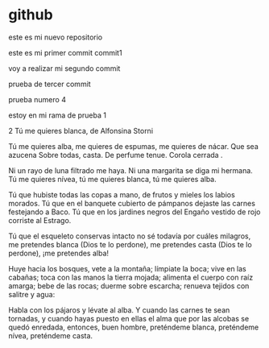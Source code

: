 # github
este es mi nuevo repositorio

este es mi primer commit
commit1

voy a realizar mi segundo commit

prueba de tercer commit


prueba numero 4

estoy en mi rama de prueba 1

2 Tú me quieres blanca, de Alfonsina Storni

Tú me quieres alba,
me quieres de espumas,
me quieres de nácar.
Que sea azucena
Sobre todas, casta.
De perfume tenue.
Corola cerrada .

Ni un rayo de luna
filtrado me haya.
Ni una margarita
se diga mi hermana.
Tú me quieres nívea,
tú me quieres blanca,
tú me quieres alba.

Tú que hubiste todas
las copas a mano,
de frutos y mieles
los labios morados.
Tú que en el banquete
cubierto de pámpanos
dejaste las carnes
festejando a Baco.
Tú que en los jardines
negros del Engaño
vestido de rojo
corriste al Estrago.

Tú que el esqueleto
conservas intacto
no sé todavía
por cuáles milagros,
me pretendes blanca
(Dios te lo perdone),
me pretendes casta
(Dios te lo perdone),
¡me pretendes alba!

Huye hacia los bosques,
vete a la montaña;
límpiate la boca;
vive en las cabañas;
toca con las manos
la tierra mojada;
alimenta el cuerpo
con raíz amarga;
bebe de las rocas;
duerme sobre escarcha;
renueva tejidos
con salitre y agua:

Habla con los pájaros
y lévate al alba.
Y cuando las carnes
te sean tornadas,
y cuando hayas puesto
en ellas el alma
que por las alcobas
se quedó enredada,
entonces, buen hombre,
preténdeme blanca,
preténdeme nívea,
preténdeme casta.